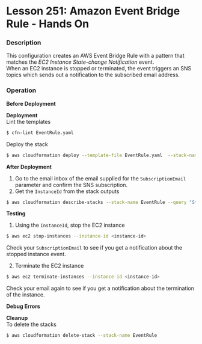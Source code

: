 # Lesson 251: Amazon Event Bridge Rule - Hands On

### Description

This configuration creates an AWS Event Bridge Rule with a pattern that matches the _EC2 Instance State-change Notification_ event.  
When an EC2 instance is stopped or terminated, the event triggers an SNS topics which sends out a notification to the subscribed email address.

### Operation

**Before Deployment**

**Deployment**  
Lint the templates

```bash
$ cfn-lint EventRule.yaml
```

Deploy the stack

```bash
$ aws cloudformation deploy --template-file EventRule.yaml  --stack-name EventRule --parameter-overrides file://private-parameters.json
```

**After Deployment**

1. Go to the email inbox of the email supplied for the `SubscriptionEmail` parameter and confirm the SNS subscription.
2. Get the `InstanceId` from the stack outputs

```bash
$ aws cloudformation describe-stacks --stack-name EventRule --query "Stacks[0].Outputs" --no-cli-pager
```

**Testing**

1. Using the `InstanceId`, stop the EC2 instance

```bash
$ aws ec2 stop-instances --instance-id <instance-id>
```

Check your `SubscriptionEmail` to see if you get a notification about the stopped instance event.

2. Terminate the EC2 instance

```bash
$ aws ec2 terminate-instances --instance-id <instance-id>
```

Check your email again to see if you get a notification about the termination of the instance.

**Debug Errors**

**Cleanup**  
To delete the stacks

```bash
$ aws cloudformation delete-stack --stack-name EventRule
```
